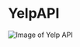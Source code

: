 # YelpAPI
![Image of Yelp API](https://s3-media3.fl.yelpcdn.com/assets/srv0/developer_pages/b2ca299e2633/assets/img/318x90_yelp_fusion.png)
